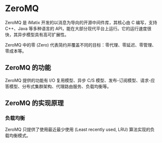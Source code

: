 <!--
 * @Author : Hu Jingbo
 * @Date   : 2021-11-20
-->

# ZeroMQ

ZeroMQ 是 iMatix 开发的以消息为导向的开源中间件库，其核心由 C 编写，支持 C++、Java 等多种语言的 API，能在大部分现代平台上运行。它的运行速度很快，其异步模型具有高可扩展性。

ZeroMQ 中的零 (Zero) 代表简约并覆盖不同的目标：零代理、零延迟、零管理、零成本等。

## ZeroMQ 的功能

ZeroMQ 提供的功能有 I/O 复用模型、异步 C/S 模型、发布-订阅模型、请求-应答模型、分布式集群架构、代理路由服务、负载均衡等。

## ZeroMQ 的实现原理

### 负载均衡

ZeroMQ 只提供了使用最近最少使用 (Least recently used, LRU) 算法实现的负载均衡模式。